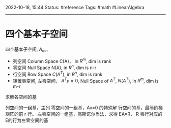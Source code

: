 2022-10-18, 15:44
Status: #reference
Tags: #math #LinearAlgebra

---

# 四个基本子空间

四个基本子空间, $A_{mn}$

- 列空间 Column Space C(A)， in $R^m$, dim is rank
- 零空间 Null Space N(A), in $R^n$, dim is n-r
- 行空间 Row Space $C(A^T)$, in $R^n$, dim is rank
- 转置零空间, 左零空间， $A^Ty=0$, Null Space of $A^T$, $N(A^T)$, in $R^m$, dim is m-r

求解各空间的基

列空间的一组基，主列
零空间的一组基，Ax=0 的特殊解
行空间的基，最简阶梯矩阵的前 r 行。
左零空间的一组基，高斯诺尔当法，求得 EA=R， R 零行对应的 E的行为左零空间的基
